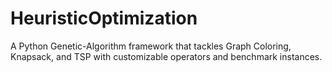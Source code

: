 # HeuristicOptimization
A Python Genetic-Algorithm framework that tackles Graph Coloring, Knapsack, and TSP with customizable operators and benchmark instances.
